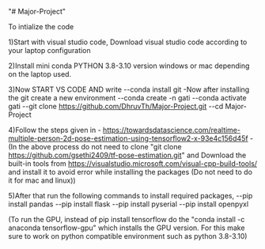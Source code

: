 "# Major-Project" 

To intialize the code 


1)Start with visual studio code, Download visual studio code according to your laptop configuration 

2)Install mini conda PYTHON 3.8-3.10 version windows or mac depending on the laptop used.

3)Now START VS CODE AND write 
--conda install git 
-Now after installing the git create a new environment 
--conda create -n gati
--conda activate gati
--git clone https://github.com/DhruvTh/Major-Project.git
--cd Major-Project

4)Follow the steps given in - https://towardsdatascience.com/realtime-multiple-person-2d-pose-estimation-using-tensorflow2-x-93e4c156d45f
-(In the above process do not need to clone "git clone https://github.com/gsethi2409/tf-pose-estimation.git" and Download the built-in tools from https://visualstudio.microsoft.com/visual-cpp-build-tools/ and install it to avoid error while installing the packages (Do not need to do it for mac and linux))

5)After that run the following commands to install required packages,
--pip install pandas
--pip install flask
--pip install pyserial
--pip install openpyxl


(To run the GPU, instead of pip install tensorflow do the "conda install -c anaconda tensorflow-gpu" which installs the GPU version. For this make sure to work on python compatible environment such as python 3.8-3.10)
